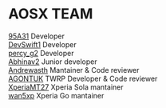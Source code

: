 AOSX TEAM
=============
 [95A31] Developer <br>
 [DevSwift1] Developer <br>
 [percy_g2] Developer <br>
 [Abhinav2] Junior developer <br>
 [Andrewasth] Mantainer & Code reviewer <br>
 [AGONTUK] TWRP Developer & Code reviewer <br>
 [XperiaMT27] Xperia Sola mantainer <br>
 [wan5xp] Xperia Go mantainer <br>

[95A31]: http://forum.xda-developers.com/member.php?u=5265970
[DevSwift1]: http://forum.xda-developers.com/member.php?u=4318865
[percy_g2]: http://forum.xda-developers.com/member.php?u=4913184
[Andrewasth]: http://forum.xda-developers.com/member.php?u=5092285
[Abhinav2]: http://forum.xda-developers.com/member.php?u=4766488
[AGONTUK]: http://forum.xda-developers.com/member.php?u=5138693
[XperiaMT27]: http://forum.xda-developers.com/member.php?u=5143053
[wan5xp]: http://forum.xda-developers.com/member.php?u=5302450
